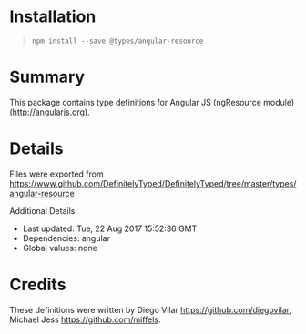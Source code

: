 # Installation
> `npm install --save @types/angular-resource`

# Summary
This package contains type definitions for Angular JS (ngResource module) (http://angularjs.org).

# Details
Files were exported from https://www.github.com/DefinitelyTyped/DefinitelyTyped/tree/master/types/angular-resource

Additional Details
 * Last updated: Tue, 22 Aug 2017 15:52:36 GMT
 * Dependencies: angular
 * Global values: none

# Credits
These definitions were written by Diego Vilar <https://github.com/diegovilar>, Michael Jess <https://github.com/miffels>.
